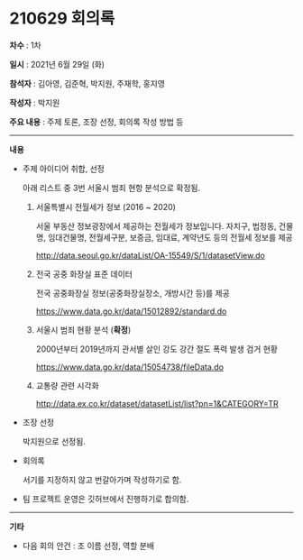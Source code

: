 # 210629 회의록

**차수** : 1차

**일시** : 2021년 6월 29일 (화)

**참석자** : 김아영, 김준혁, 박지원, 주재학, 홍지영

**작성자** : 박지원

**주요 내용** : 주제 토론, 조장 선정, 회의록 작성 방법 등

___

**내용**

* 주제 아이디어 취합, 선정

  아래 리스트 중 3번 서울시 범죄 현항 분석으로 확정됨.

  

  1. 서울특별시 전월세가 정보 (2016 ~ 2020)

     서울 부동산 정보광장에서 제공하는 전월세가 정보입니다. 자치구, 법정동, 건물명, 임대건물명, 전월세구분, 보증금, 임대료, 계약년도 등의 전월세 정보를 제공

     http://data.seoul.go.kr/dataList/OA-15549/S/1/datasetView.do

     

  2. 전국 공중 화장실 표준 데이터

     전국 공중화장실 정보(공중화장실장소, 개방시간 등)를 제공

     https://www.data.go.kr/data/15012892/standard.do

     

  3. 서울시 범죄 현황 분석 (**확정**)

     2000년부터 2019년까지 관서별 살인 강도 강간 절도 폭력 발생 검거 현황

     https://www.data.go.kr/data/15054738/fileData.do

     

  4. 교통량 관련 시각화

     http://data.ex.co.kr/dataset/datasetList/list?pn=1&CATEGORY=TR

     

* 조장 선정

  박지원으로 선정됨.

  

* 회의록

  서기를 지정하지 않고 번갈아가며 작성하기로 함.

  

* 팀 프로젝트 운영은 깃허브에서 진행하기로 합의함.

___

**기타**

* 다음 회의 안건 : 조 이름 선정, 역할 분배 